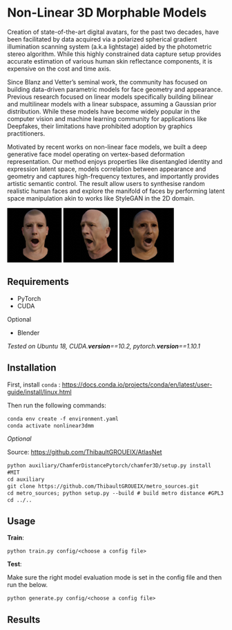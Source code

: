 # Non-Linear 3D Morphable Models

Creation of state-of-the-art digital avatars, for the past two decades, have been facilitated by data acquired via a polarized spherical gradient illumination scanning system (a.k.a lightstage) aided by the photometric stereo algorithm. While this highly constrained data capture setup provides accurate estimation of various human skin reflectance components, it is expensive on the cost and time axis.

Since Blanz and Vetter’s seminal work, the community has focused on building data-driven parametric models for face geometry and appearance. Previous research focused on linear models specifically building bilinear and multilinear models with a linear subspace, assuming a Gaussian prior distribution. While these models have become widely popular in the computer vision and machine learning community for applications like Deepfakes, their limitations have prohibited adoption by graphics practitioners. 

Motivated by recent works on non-linear face models, we built a deep generative face model operating on vertex-based deformation representation. Our method enjoys properties like disentangled identity and expression latent space, models correlation between appearance and geometry and captures high-frequency textures, and importantly provides artistic semantic control. The result allow users to synthesise random realistic human faces and explore the manifold of faces by performing latent space manipulation akin to works like StyleGAN in the 2D domain.


<img src="./data/images/thumbnail_1.jpg" alt="" style="width:25%;"/> <img src="./data/images/thumbnail_2.jpg" alt="" style="width:25%;"/> <img src="./data/images/thumbnail_3.jpg" alt="" style="width:25%;"/>

## Requirements

- PyTorch
- CUDA

Optional
- Blender

*Tested on Ubuntu 18, CUDA.__version__==10.2, pytorch.__version__==1.10.1*

## Installation

First, install `conda` : https://docs.conda.io/projects/conda/en/latest/user-guide/install/linux.html

Then run the following commands:
````
conda env create -f environment.yaml
conda activate nonlinear3dmm
````

*Optional*

Source: https://github.com/ThibaultGROUEIX/AtlasNet

````
python auxiliary/ChamferDistancePytorch/chamfer3D/setup.py install #MIT
cd auxiliary
git clone https://github.com/ThibaultGROUEIX/metro_sources.git
cd metro_sources; python setup.py --build # build metro distance #GPL3
cd ../..
````



## Usage

**Train**:

````
python train.py config/<choose a config file>

````

**Test**:

Make sure the right model evaluation mode is set in the config file and then run the below.

````
python generate.py config/<choose a config file>

````

## Results



